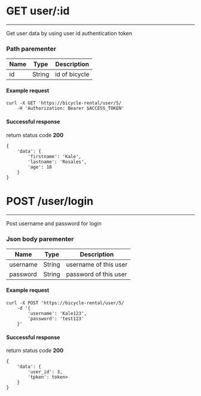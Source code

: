 # GET user/:id
---
Get user data by using user id authentication token

### Path parementer
| Name | Type | Description |
|------|------|-------------|
|  id  | String | id of bicycle|

<!-- tabs:start -->
#### **Example request**
```
curl -X GET 'https://bicycle-rental/user/5/
    -H 'Authorization: Bearer $ACCESS_TOKEN'
```

#### **Successful response**
return status code **200**
```
{
    'data': {
        'firstname': 'Kale',
        'lastname': 'Rosales',
        'age': 18
    }
}
```
<!-- tabs:end -->

# POST /user/login
---
Post username and password for login

### Json body parementer
| Name | Type | Description |
|------|------|-------------|
|  username  | String | username of this user|
|  password  | String | password of this user|
<!-- tabs:start -->
#### **Example request**
```
curl -X POST 'https://bicycle-rental/user/5/
    -d '{
        'username': 'Kale123',
        'password': 'test123'
    }'
```
#### **Successful response**
return status code **200**
```
{
    'data': {
        'user_id': 3,
        'tpken': token>
    }
}
```
<!-- tabs:end -->